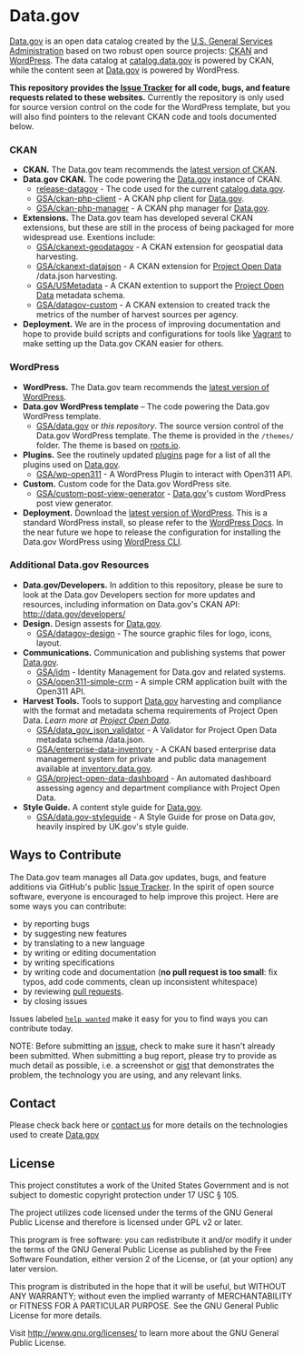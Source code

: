 # Data.gov  

[Data.gov](http://data.gov) is an open data catalog created by the [U.S. General Services Administration](https://github.com/GSA/) based on two robust open source projects: [CKAN](http://ckan.org) and [WordPress](http://wordpress.org). The data catalog at [catalog.data.gov](catalog.data.gov) is powered by CKAN, while the content seen at [Data.gov](Data.gov) is powered by WordPress.  
        
**This repository provides the [Issue Tracker](https://github.com/GSA/data.gov/issues) for all code, bugs, and feature requests related to these websites.** Currently the repository is only used for source version control on the code for the WordPress template, but you will also find pointers to the relevant CKAN code and tools documented below.

### CKAN

* **CKAN.** The Data.gov team recommends the [latest version of CKAN](http://ckan.org/developers/docs-and-download/).
* **Data.gov CKAN.** The code powering the [Data.gov](Data.gov) instance of CKAN. 
    * [release-datagov](https://github.com/okfn/ckan/tree/release-datagov) - The code used for the current [catalog.data.gov](catalog.data.gov).
    * [GSA/ckan-php-client](https://github.com/GSA/ckan-php-client) - A CKAN php client for [Data.gov](Data.gov).
    * [GSA/ckan-php-manager](https://github.com/GSA/ckan-php-manager) - A CKAN php manager for [Data.gov](Data.gov).
* **Extensions.** The Data.gov team has developed several CKAN extensions, but these are still in the process of being packaged for more widespread use. Exentions include:
    * [GSA/ckanext-geodatagov](https://github.com/GSA/ckanext-geodatagov) - A CKAN extension for geospatial data harvesting. 
    * [GSA/ckanext-datajson](https://github.com/GSA/ckanext-datajson) - A CKAN extension for [Project Open Data](project-open-data.github.io) /data.json harvesting. 
    * [GSA/USMetadata](https://github.com/GSA/USMetadata) - A CKAN extention to support the [Project Open Data](project-open-data.github.io) metadata schema. 
    * [GSA/datagov-custom](https://github.com/GSA/datagov-custom) - A CKAN extension to created track the metrics of the number of harvest sources per agency.
* **Deployment.** We are in the process of improving documentation and hope to provide build scripts and configurations for tools like [Vagrant](http://www.vagrantup.com/) to make setting up the Data.gov CKAN easier for others.  

### WordPress

* **WordPress.** The Data.gov team recommends the [latest version of WordPress](http://wordpress.org/download/).
* **Data.gov WordPress template** – The code powering the Data.gov WordPress template.
    * [GSA/data.gov](https://github.com/GSA/data.gov) or *this repository*. The source version control of the Data.gov WordPress template. The theme is provided in the `/themes/` folder. The theme is based on [roots.io](http://roots.io/starter-theme/).
* **Plugins.** See the routinely updated [plugins](plugins.md) page for a list of all the plugins used on [Data.gov](Data.gov).
    * [GSA/wp-open311](https://github.com/GSA/wp-open311) - A WordPress Plugin to interact with Open311 API.
* **Custom.** Custom code for the Data.gov WordPress site.
    * [GSA/custom-post-view-generator](https://github.com/GSA/custom-post-view-generator) - [Data.gov](Data.gov)'s custom WordPress post view generator. 
* **Deployment.** Download the [latest version of WordPress](http://wordpress.org/download/). This is a standard WordPress install, so please refer to the [WordPress Docs](http://codex.wordpress.org/Installing_WordPress). In the near future we hope to release the configuration for installing the Data.gov WordPress using [WordPress CLI](http://wp-cli.org/). 

### Additional Data.gov Resources
* **Data.gov/Developers.**  In addition to this repository, please be sure to look at the Data.gov Developers section for more updates and resources, including information on Data.gov's CKAN API: http://data.gov/developers/
* **Design.** Design assests for [Data.gov](Data.gov).
    * [GSA/datagov-design](https://github.com/GSA/datagov-design) - The source graphic files for logo, icons, layout.
* **Communications.** Communication and publishing systems that power [Data.gov](Data.gov).
    * [GSA/idm](https://github.com/GSA/idm) - Identity Management for Data.gov and related systems. 
    * [GSA/open311-simple-crm](https://github.com/GSA/open311-simple-crm) - A simple CRM application built with the Open311 API. 
* **Harvest Tools.** Tools to support [Data.gov](Data.gov) harvesting and compliance with the format and metadata schema requirements of Project Open Data. *Learn more at [Project Open Data](project-open-data.github.io).*
    * [GSA/data_gov_json_validator](https://github.com/GSA/data_gov_json_validator) - A Validator for Project Open Data metadata schema /data.json. 
    * [GSA/enterprise-data-inventory](https://github.com/GSA/enterprise-data-inventory) - A CKAN based enterprise data management system for private and public data management available at [inventory.data.gov](inventory.data.gov).
    * [GSA/project-open-data-dashboard](https://github.com/GSA/project-open-data-dashboard) - An automated dashboard assessing agency and department compliance with Project Open Data.
* **Style Guide.** A content style guide for [Data.gov](Data.gov).
    * [GSA/data.gov-styleguide](https://github.com/GSA/data.gov-styleguide) - A Style Guide for prose on Data.gov, heavily inspired by UK.gov's style guide.

## Ways to Contribute

The Data.gov team manages all Data.gov updates, bugs, and feature additions via GitHub's public [Issue Tracker](https://github.com/GSA/data.gov). In the spirit of open source software, everyone is encouraged to help improve this project. Here are some ways you can contribute:
- by reporting bugs
- by suggesting new features
- by translating to a new language
- by writing or editing documentation
- by writing specifications
- by writing code and documentation (**no pull request is too small**: fix typos, add code comments, clean up inconsistent whitespace)
- by reviewing [pull requests](https://github.com/GSA/data.gov/pulls).
- by closing issues

Issues labeled [`help wanted`](https://github.com/GSA/data.gov/labels/help%20wanted) make it easy for you to find ways you can contribute today. 

NOTE: Before submitting an [issue](https://github.com/GSA/data.gov/issues), check to make sure it hasn't already been submitted. When submitting a bug report, please try to provide as much detail as possible, i.e. a screenshot or [gist](https://gist.github.com/) that demonstrates the problem, the technology you are using, and any relevant links. 

## Contact 

Please check back here or [contact us](https://www.data.gov/contact) for more details on the technologies used to create [Data.gov](Data.gov)

## License  

This project constitutes a work of the United States Government and is not subject to domestic copyright protection under 17 USC § 105.

The project utilizes code licensed under the terms of the GNU General Public License and therefore is licensed under GPL v2 or later.

This program is free software: you can redistribute it and/or modify it under the terms of the GNU General Public License as published by the Free Software Foundation, either version 2 of the License, or (at your option) any later version.

This program is distributed in the hope that it will be useful, but WITHOUT ANY WARRANTY; without even the implied warranty of MERCHANTABILITY or FITNESS FOR A PARTICULAR PURPOSE. See the GNU General Public License for more details.

Visit http://www.gnu.org/licenses/ to learn more about the GNU General Public License.
